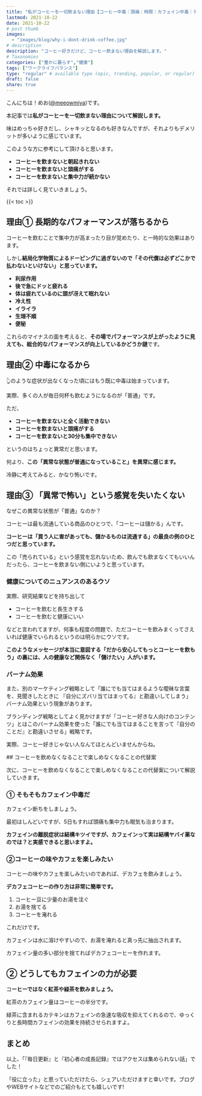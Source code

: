 ```yaml
---
title: "私がコーヒーを一切飲まない理由【コーヒー中毒｜頭痛｜時間｜カフェイン中毒｜デカフェ｜エナジードリンク】"
lastmod: 2021-10-22
date: 2021-10-22 
# post thumb
images:
  - "images/blog/why-i-dont-drink-coffee.jpg"
# description
description: "コーヒー好きだけど、コーヒー飲まない理由を解説します。"
# Taxonomies
categories: ["豊かに暮らす","健康"]
tags: ["ワークライフバランス"]
type: "regular" # available type (epic, trending, popular, or regular)
draft: false
share: true
---
```


こんにちは！めお(<u><a href="https://twitter.com/meeowmiya" target="_blank">@meeowmiya</a></u>)です。

本記事では<span class="keiko-red">**私がコーヒーを一切飲まない理由について解説します。**</span>

味はめっちゃ好きだし、シャキッとなるのも好きなんですが、それよりもデメリットが多いように感じています。

このような方に参考にして頂けると思います。

* **コーヒーを飲まないと朝起きれない**
* **コーヒーを飲まないと頭痛がする**
* **コーヒーを飲まないと集中力が続かない**

それでは詳しく見ていきましょう。


{{< toc >}}

## 理由① 長期的なパフォーマンスが落ちるから

コーヒーを飲むことで集中力が高まったり目が覚めたり、と一時的な効果はあります。

しかし<span class="keiko-red">**結局化学物質によるドーピングに過ぎないので「その代償は必ずどこかで払わないといけない」と思っています。**</span>

* **利尿作用**
* **後で急にドッと疲れる**
* **体は疲れているのに頭が冴えて眠れない**
* **冷え性**
* **イライラ**
* **生理不順**
* **便秘**

これらのマイナスの面を考えると、<span class="keiko-red">**その場でパフォーマンスが上がったように見えても、総合的なパフォーマンスが向上しているかどうか謎**</span>です。

## 理由② 中毒になるから

👆のような症状が出なくなった頃にはもう既に中毒は始まっています。

実際、多くの人が毎日何杯も飲むようになるのが「普通」です。

ただ、

* **コーヒーを飲まないと全く活動できない**
* **コーヒーを飲まないと頭痛がする**
* **コーヒーを飲まないと30分も集中できない**

というのはちょっと異常だと思います。

何より、<span class="keiko-red">**この「異常な状態が普通になっていること」を異常に感じます。**</span>

冷静に考えてみると、かなり怖いです。

## 理由③ 「異常で怖い」という感覚を失いたくない

なぜこの異常な状態が「普通」なのか？

コーヒーは最も流通している商品のひとつで、「コーヒーは儲かる」んです。

<span class="keiko-red">**コーヒーは「買う人に害があっても、儲かるものは流通する」の最良の例のひとつだと思っています。**</span>

この「売られている」という感覚を忘れないため、飲んでも飲まなくてもいいんだったら、コーヒーを飲まない側にいようと思っています。


### 健康についてのニュアンスのあるウソ

実際、研究結果などを持ち出して

* コーヒーを飲むと長生きする
* コーヒーを飲むと健康にいい

などと言われてますが、何事も程度の問題で、ただコーヒーを飲みまくってさえいれば健康でいられるというのは明らかにウソです。

<span class="keiko-red">**このようなメッセージが本当に意図する「だから安心してもっとコーヒーを飲もう」の裏には、人の健康など関係なく「儲けたい」人がいます。**</span>


### バーナム効果

また、別のマーケティング戦略として「誰にでも当てはまるような曖昧な言葉を、見聞きしたときに 『自分にズバリ当てはまってる』と勘違いしてしまう」バーナム効果という現象があります。

ブランディング戦略としてよく見かけますが「コーヒー好きな人向けのコンテンツ」とはこのバーナム効果を使った「誰にでも当てはまることを言って『自分のことだ』と勘違いさせる」戦略です。


実際、コーヒー好きじゃない人なんてほとんどいませんからね。

## コーヒーを飲めなくなることで楽しめなくなることの代替案

次に、コーヒーを飲めなくなることで楽しめなくなることの代替案について解説していきます。

### ① そもそもカフェイン中毒だ

カフェイン断ちをしましょう。

最初はしんどいですが、5日もすれば頭痛も集中力も眠気も治まります。

<span class="keiko-red">**カフェインの離脱症状は結構キツイですが、カフェインって実は結構ヤバイ薬なのでは？と実感できると思いますよ。**</span>

### ②コーヒーの味やカフェを楽しみたい

コーヒーの味やカフェを楽しみたいのであれば、デカフェを飲みましょう。

<span class="keiko-red">**デカフェコーヒーの作り方は非常に簡単です。**</span>

1. コーヒー豆に少量のお湯を注ぐ
2. お湯を捨てる
3. コーヒーを淹れる

これだけです。

カフェインは水に溶けやすいので、お湯を淹れると真っ先に抽出されます。

カフェイン量の多い部分を捨てればデカフェコーヒーを作れます。


## ② どうしてもカフェインの力が必要

コ<span class="keiko-red">**ーヒーではなく紅茶や緑茶を飲みましょう。**</span>

紅茶のカフェイン量はコーヒーの半分です。

緑茶に含まれるカテキンはカフェインの急速な吸収を抑えてくれるので、ゆっくりと長時間カフェインの効果を持続させられますよ。

## まとめ

以上、「『毎日更新』と『初心者の成長記録』ではアクセスは集められない話」でした！

「役に立った」と思っていただけたら、シェアいただけますと幸いです。ブログやWEBサイトなどでのご紹介もとても嬉しいです!